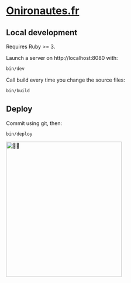 # [Onironautes.fr](https://onironautes.fr)

## Local development

Requires Ruby >= 3.

Launch a server on http://localhost:8080 with:

```sh
bin/dev
```

Call build every time you change the source files:

```sh
bin/build
```

## Deploy

Commit using git, then:

```sh
bin/deploy
```

<img src="https://onironautes.fr/images/dream/baloon-astronaut.png" alt="🧑‍🚀" width="316" height="368" />
